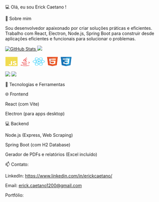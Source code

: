 
💻 Olá, eu sou Erick Caetano !

🚀 Sobre mim

Sou desenvolvedor apaixonado por criar soluções práticas e eficientes. Trabalho com React, Electron, Node.js, Spring Boot  para construir desde aplicações eficientes e funcionais para solucionar o problemas.

<div>
<a href="https://github-readme-stats.vercel.app/api?username=Erick-lks&show_icons=true&theme=radical">
  <img height="180em" src="https://github-readme-stats.vercel.app/api/top-langs/?username=Erick-lks&layout=compact" alt="GitHub Stats" />
  <img height="180em" src="https://github-readme-stats.vercel.app/api?username=Erick-lks&show_icons=true&theme=light" />
</a>
</div>
<div style="display: inline_block"><br>
  <img align="center" alt="Erick-Js" height="30" width="40" src="https://raw.githubusercontent.com/devicons/devicon/master/icons/javascript/javascript-plain.svg">
  <img align="center" alt="Erick-Java" height="30" width="40" src="https://raw.githubusercontent.com/devicons/devicon/master/icons/java/java-plain.svg">
  <img align="center" alt="Erick-React" height="30" width="40" src="https://raw.githubusercontent.com/devicons/devicon/master/icons/react/react-original.svg">
  <img align="center" alt="Erick-HTML" height="30" width="40" src="https://raw.githubusercontent.com/devicons/devicon/master/icons/html5/html5-original.svg">
  <img align="center" alt="Rafa-CSS" height="30" width="40" src="https://raw.githubusercontent.com/devicons/devicon/master/icons/css3/css3-original.svg"><br><br>

</div>


<div> 
  <a href = "mailto:erick.caetano1200@gmail.com"><img src="https://img.shields.io/badge/-Gmail-%23333?style=for-the-badge&logo=gmail&logoColor=white" target="_blank"></a>
  <a href=" https://www.linkedin.com/in/erickcaetano/" target="_blank"><img src="https://img.shields.io/badge/-LinkedIn-%230077B5?style=for-the-badge&logo=linkedin&logoColor=white" target="_blank"></a> 
  
</div>

🔧 Tecnologias e Ferramentas

🌐 Frontend

React (com Vite)

Electron (para apps desktop)

💻 Backend

Node.js (Express, Web Scraping)

Spring Boot (com H2 Database)

Gerador de PDFs e relatórios (Excel incluído)

📫 Contato:

LinkedIn: https://www.linkedin.com/in/erickcaetano/

Email: erick.caetano1200@gmail.com

Portfólio: 



  
